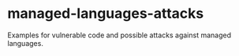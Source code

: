 # managed-languages-attacks
Examples for vulnerable code and possible attacks against managed languages.

